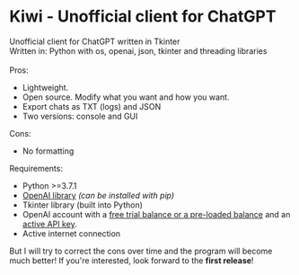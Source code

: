 # Kiwi - Unofficial client for ChatGPT
Unofficial client for ChatGPT written in Tkinter<br>
Written in: Python with os, openai, json, tkinter and threading libraries<br><br>
Pros:
 - Lightweight.
 - Open source. Modify what you want and how you want.
 - Export chats as TXT (logs) and JSON
 - Two versions: console and GUI

Cons:
 - No formatting

Requirements:
 - Python >=3.7.1
 - [OpenAI library](https://pypi.org/project/openai/) *(can be installed with pip)*
 - Tkinter library (built into Python)
 - OpenAI account with a [free trial balance or a pre-loaded balance](https://platform.openai.com/account/usage) and an [active API key](https://platform.openai.com/account/api-keys).
 - Active internet connection

But I will try to correct the cons over time and the program will become much better!
If you're interested, look forward to the **first release**!
